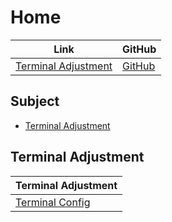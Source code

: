 

# Home

| Link | GitHub |
| ---- | ------ |
| [Terminal Adjustment](https://samwhelp.github.io/terminal-adjustment/) | [GitHub](https://github.com/samwhelp/terminal-adjustment) |




## Subject

* [Terminal Adjustment](#terminal-adjustment)




## Terminal Adjustment

| Terminal Adjustment |
| ------------------  |
| [Terminal Config](https://github.com/samwhelp/terminal-adjustment/tree/main/prototype/main/tool-config/part) |
